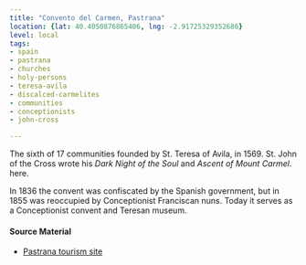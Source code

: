 ```yaml
---
title: "Convento del Carmen, Pastrana"
location: {lat: 40.4050876865406, lng: -2.91725329352686}
level: local
tags:
- spain
- pastrana
- churches
- holy-persons
- teresa-avila
- discalced-carmelites
- communities
- conceptionists
- john-cross

---
```



The sixth of 17 communities founded by St. Teresa of Avila, in 1569.  St. John of the Cross wrote his *Dark Night of the Soul* and *Ascent of Mount Carmel.* here.

In 1836 the convent was confiscated by the Spanish government, but in 1855 was reoccupied by Conceptionist Franciscan nuns.  Today it serves as a Conceptionist convent and Teresan museum.

#### Source Material

* [Pastrana tourism site](https://turismo.pastrana.org/destino-pastrana/monumentos-pastrana-visitas-culturales/convento-del-carmen/)





